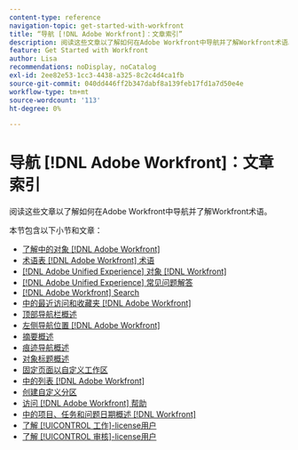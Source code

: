 ```yaml
---
content-type: reference
navigation-topic: get-started-with-workfront
title: “导航 [!DNL Adobe Workfront]：文章索引”
description: 阅读这些文章以了解如何在Adobe Workfront中导航并了解Workfront术语。
feature: Get Started with Workfront
author: Lisa
recommendations: noDisplay, noCatalog
exl-id: 2ee82e53-1cc3-4438-a325-8c2c4d4ca1fb
source-git-commit: 040dd446ff2b347dabf8a139feb17fd1a7d50e4e
workflow-type: tm+mt
source-wordcount: '113'
ht-degree: 0%

---
```


# 导航 [!DNL Adobe Workfront]：文章索引

<!-- Audited: 12/2023 -->

阅读这些文章以了解如何在Adobe Workfront中导航并了解Workfront术语。

本节包含以下小节和文章：

* [了解中的对象 [!DNL Adobe Workfront]](../../workfront-basics/navigate-workfront/workfront-navigation/understand-objects.md)
* [术语表 [!DNL Adobe Workfront] 术语](../../workfront-basics/navigate-workfront/workfront-navigation/workfront-terminology-glossary.md)
* [[!DNL Adobe Unified Experience] 对象 [!DNL Workfront]](/help/quicksilver/workfront-basics/navigate-workfront/workfront-navigation/adobe-unified-experience.md)
* [[!DNL Adobe Unified Experience] 常见问题解答](/help/quicksilver/workfront-basics/navigate-workfront/workfront-navigation/unified-experience-faq.md)
* [[!DNL Adobe Workfront] Search](../../workfront-basics/navigate-workfront/search/search.md)
* [中的最近访问和收藏夹 [!DNL Adobe Workfront]](../../workfront-basics/navigate-workfront/recent-and-favorites/recent-and-favorites.md)
* [顶部导航栏概述](../../workfront-basics/the-new-workfront-experience/global-navigation-overview.md)
* [左侧导航位置 [!DNL Adobe Workfront]](../../workfront-basics/the-new-workfront-experience/simplified-left-navigation.md)
* [摘要概述](../../workfront-basics/the-new-workfront-experience/summary-overview.md)
* [痕迹导航概述](../../workfront-basics/the-new-workfront-experience/breadcrumb-overview.md)
* [对象标题概述](../../workfront-basics/the-new-workfront-experience/new-object-headers.md)
* [固定页面以自定义工作区](../../workfront-basics/the-new-workfront-experience/pin-pages.md)
* [中的列表 [!DNL Adobe Workfront]](../../workfront-basics/navigate-workfront/use-lists/lists.md)
* [创建自定义分区](/help/quicksilver/workfront-basics/manage-your-account-and-profile/configuring-your-user-profile/create-custom-tabs.md)
* [访问 [!DNL Adobe Workfront] 帮助](../../workfront-basics/navigate-workfront/workfront-navigation/access-workfront-help.md)
* [中的项目、任务和问题日期概述 [!DNL Workfront]](../../workfront-basics/navigate-workfront/workfront-navigation/definitions-pti-dates.md)
* [了解 [!UICONTROL 工作]-license用户](../../workfront-basics/navigate-workfront/workfront-navigation/worker-global-navigation-bar.md)
* [了解 [!UICONTROL 审核]-license用户](../../workfront-basics/navigate-workfront/workfront-navigation/reviewer-global-navigation-bar.md)
